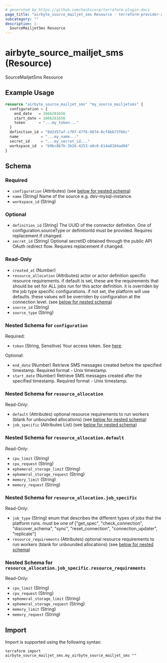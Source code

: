 ```yaml
---
# generated by https://github.com/hashicorp/terraform-plugin-docs
page_title: "airbyte_source_mailjet_sms Resource - terraform-provider-airbyte"
subcategory: ""
description: |-
  SourceMailjetSms Resource
---
```


# airbyte_source_mailjet_sms (Resource)

SourceMailjetSms Resource

## Example Usage

```terraform
resource "airbyte_source_mailjet_sms" "my_source_mailjetsms" {
  configuration = {
    end_date   = 1666281656
    start_date = 1666261656
    token      = "...my_token..."
  }
  definition_id = "8d2d57af-c707-47f6-9874-0cf4bb73f66c"
  name          = "...my_name..."
  secret_id     = "...my_secret_id..."
  workspace_id  = "b9bc8b7b-3b26-4253-a0c0-614a8184ad04"
}
```

<!-- schema generated by tfplugindocs -->
## Schema

### Required

- `configuration` (Attributes) (see [below for nested schema](#nestedatt--configuration))
- `name` (String) Name of the source e.g. dev-mysql-instance.
- `workspace_id` (String)

### Optional

- `definition_id` (String) The UUID of the connector definition. One of configuration.sourceType or definitionId must be provided. Requires replacement if changed.
- `secret_id` (String) Optional secretID obtained through the public API OAuth redirect flow. Requires replacement if changed.

### Read-Only

- `created_at` (Number)
- `resource_allocation` (Attributes) actor or actor definition specific resource requirements. if default is set, these are the requirements that should be set for ALL jobs run for this actor definition. it is overriden by the job type specific configurations. if not set, the platform will use defaults. these values will be overriden by configuration at the connection level. (see [below for nested schema](#nestedatt--resource_allocation))
- `source_id` (String)
- `source_type` (String)

<a id="nestedatt--configuration"></a>
### Nested Schema for `configuration`

Required:

- `token` (String, Sensitive) Your access token. See <a href="https://dev.mailjet.com/sms/reference/overview/authentication">here</a>.

Optional:

- `end_date` (Number) Retrieve SMS messages created before the specified timestamp. Required format - Unix timestamp.
- `start_date` (Number) Retrieve SMS messages created after the specified timestamp. Required format - Unix timestamp.


<a id="nestedatt--resource_allocation"></a>
### Nested Schema for `resource_allocation`

Read-Only:

- `default` (Attributes) optional resource requirements to run workers (blank for unbounded allocations) (see [below for nested schema](#nestedatt--resource_allocation--default))
- `job_specific` (Attributes List) (see [below for nested schema](#nestedatt--resource_allocation--job_specific))

<a id="nestedatt--resource_allocation--default"></a>
### Nested Schema for `resource_allocation.default`

Read-Only:

- `cpu_limit` (String)
- `cpu_request` (String)
- `ephemeral_storage_limit` (String)
- `ephemeral_storage_request` (String)
- `memory_limit` (String)
- `memory_request` (String)


<a id="nestedatt--resource_allocation--job_specific"></a>
### Nested Schema for `resource_allocation.job_specific`

Read-Only:

- `job_type` (String) enum that describes the different types of jobs that the platform runs. must be one of ["get_spec", "check_connection", "discover_schema", "sync", "reset_connection", "connection_updater", "replicate"]
- `resource_requirements` (Attributes) optional resource requirements to run workers (blank for unbounded allocations) (see [below for nested schema](#nestedatt--resource_allocation--job_specific--resource_requirements))

<a id="nestedatt--resource_allocation--job_specific--resource_requirements"></a>
### Nested Schema for `resource_allocation.job_specific.resource_requirements`

Read-Only:

- `cpu_limit` (String)
- `cpu_request` (String)
- `ephemeral_storage_limit` (String)
- `ephemeral_storage_request` (String)
- `memory_limit` (String)
- `memory_request` (String)

## Import

Import is supported using the following syntax:

```shell
terraform import airbyte_source_mailjet_sms.my_airbyte_source_mailjet_sms ""
```

